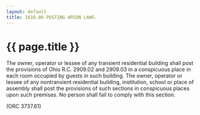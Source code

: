 ```yaml
---
layout: default 
title: 1610.06 POSTING ARSON LAWS.
---
```


{{ page.title }}
================

The owner, operator or lessee of any transient residential building
shall post the provisions of Ohio R.C. 2909.02 and 2909.03 in a
conspicuous place in each room occupied by guests in such building. The
owner, operator or lessee of any nontransient residential building,
institution, school or place of assembly shall post the provisions of
such sections in conspicuous places upon such premises. No person shall
fail to comply with this section.

(ORC 3737.61)
